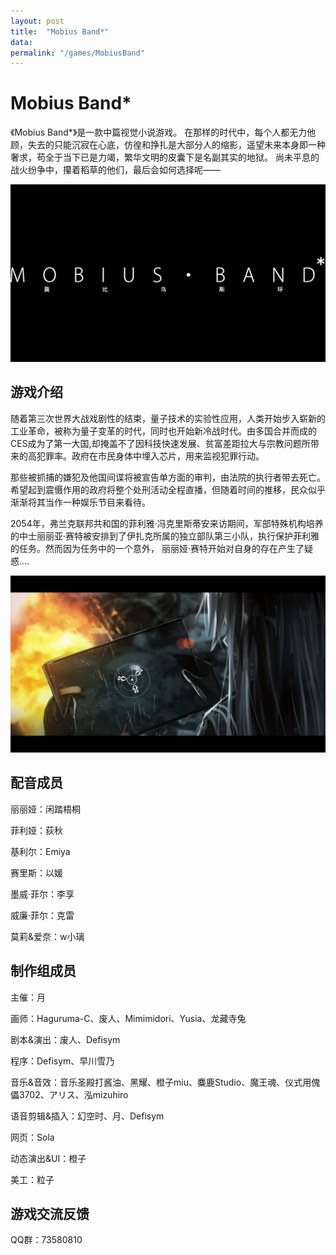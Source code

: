 ```yaml
---
layout: post
title:  "Mobius Band*"
data:
permalink: "/games/MobiusBand"
---
```


# Mobius Band*

《Mobius Band*》是一款中篇视觉小说游戏。 在那样的时代中，每个人都无力他顾，失去的只能沉寂在心底，仿徨和挣扎是大部分人的缩影，遥望未来本身即一种奢求，苟全于当下已是力竭，繁华文明的皮囊下是名副其实的地狱。 尚未平息的战火纷争中，攥着稻草的他们，最后会如何选择呢——

![mobius logo](../assets/img/mobius/logo_2x_black.png)

## 游戏介绍

随着第三次世界大战戏剧性的结束，量子技术的实验性应用，人类开始步入崭新的工业革命，被称为量子变革的时代，同时也开始新冷战时代。由多国合并而成的CES成为了第一大国,却掩盖不了因科技快速发展、贫富差距拉大与宗教问题所带来的高犯罪率。政府在市民身体中埋入芯片，用来监视犯罪行动。

那些被抓捕的嫌犯及他国间谍将被宣告单方面的审判，由法院的执行者带去死亡。希望起到震慑作用的政府将整个处刑活动全程直播，但随着时间的推移，民众似乎渐渐将其当作一种娱乐节目来看待。

2054年，弗兰克联邦共和国的菲利雅·冯克里斯蒂安来访期间，军部特殊机构培养的中士丽丽亚·赛特被安排到了伊扎克所属的独立部队第三小队，执行保护菲利雅的任务。然而因为任务中的一个意外， 丽丽娅·赛特开始对自身的存在产生了疑惑....

![pad](../assets/img/mobius/pad.jpg)

## 配音成员

丽丽娅：闲踏梧桐

菲利娅：荻秋

基利尔：Emiya

赛里斯：以媛

墨威·菲尔：李享

威廉·菲尔：克雷

莫莉&爱奈：w小璃

## 制作组成员

主催：月

画师：Haguruma-C、废人、Mimimidori、Yusia、龙藏寺兔

剧本&演出：废人、Defisym

程序：Defisym、早川雪乃

音乐&音效：音乐圣殿打酱油、黑耀、橙子miu、麋鹿Studio、魔王魂、仪式用傀儡3702、アリス、泓mizuhiro

语音剪辑&插入：幻空时、月、Defisym

网页：Sola

动态演出&UI：橙子

美工：粒子

## 游戏交流反馈

QQ群：73580810
